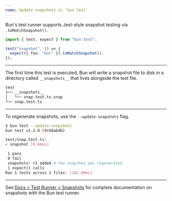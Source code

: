 ```yaml
---
name: Update snapshots in `bun test`
---
```


Bun's test runner supports Jest-style snapshot testing via `.toMatchSnapshot()`.

```ts#snap.test.ts
import { test, expect } from "bun:test";

test("snapshot", () => {
  expect({ foo: "bar" }).toMatchSnapshot();
});
```

---

The first time this test is executed, Bun will write a snapshot file to disk in a directory called `__snapshots__` that lives alongside the test file.

```txt
test
├── __snapshots__
│   └── snap.test.ts.snap
└── snap.test.ts
```

---

To regenerate snapshots, use the `--update-snapshots` flag.

```sh
$ bun test --update-snapshots
bun test v1.2.8 (9c68abdb)

test/snap.test.ts:
✓ snapshot [0.86ms]

 1 pass
 0 fail
 snapshots: +1 added # the snapshot was regenerated
 1 expect() calls
Ran 1 tests across 1 files. [102.00ms]
```

---

See [Docs > Test Runner > Snapshots](https://bun.sh/docs/test/snapshots) for complete documentation on snapshots with the Bun test runner.

